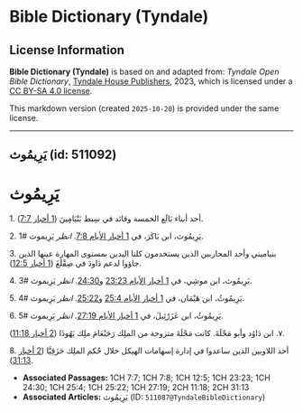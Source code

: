 # Bible Dictionary (Tyndale)

## License Information

**Bible Dictionary (Tyndale)** is based on and adapted from: _Tyndale Open Bible Dictionary_, [Tyndale House Publishers](https://tyndaleopenresources.com/), 2023, which is licensed under a [CC BY-SA 4.0 license](https://creativecommons.org/licenses/by-sa/4.0/legalcode.en).

This markdown version (created `2025-10-20`) is provided under the same license.



--------------------------------

## يَرِيمُوث (id: 511092)

يَرِيمُوث
=========

1\. أحد أبناء بَالَع الخمسة وقائد في سِبط بَنْيَامِينَ ([1 أخبار 7:7](https://ref.ly/1Chr7:7)).

2\. يَرِيمُوث، ابن بَاكَرَ، في [1 أخبار الأيام 7:8](https://ref.ly/1Chr7:8). *انظر* يَرِيموث \#1.

3\. بنياميني وأحد المحاربين الذين يستخدمون كلتا اليدين بمستوى المهارة عينها الذين جاؤوا لدعم دَاودَ في صِقْلَغَ ([1 أخبار 12:5](https://ref.ly/1Chr12:5)).

4\. يَرِيمُوث، ابن موشِي، في [1 أخبار الأيام 23:23](https://ref.ly/1Chr23:23) و[24:30](https://ref.ly/1Chr24:30). *انظر* يَرِيموث \#3.

5\. يَرِيمُوثُ، ابن هَيْمَان، في [1 أخبار الأيام 25:4](https://ref.ly/1Chr25:4) و[25:22](https://ref.ly/1Chr25:22). *انظر* يَرِيموث \#4.

6\. يَرِيمُوثُ، ابن عَزَرْئِيلَ، في [1 أخبار الأيام 27:19](https://ref.ly/1Chr27:19). *انظر* يَرِيموث \#5.

٧. ابن دَاوُد وأبو مَحْلَةَ. كانت مَحْلَةَ متزوجة من الملِك رَحَبْعَامَ ملِك يَهُوذَا ([2 أخبار 11:18](https://ref.ly/2Chr11:18)).

8\. أحد اللاويين الذين ساعدوا في إدارة إسهامات الهيكل خلال حُكم الملِك حَزَقِيَّا ([2 أخبار 31:13](https://ref.ly/2Chr31:13)).

* **Associated Passages:** 1CH 7:7; 1CH 7:8; 1CH 12:5; 1CH 23:23; 1CH 24:30; 1CH 25:4; 1CH 25:22; 1CH 27:19; 2CH 11:18; 2CH 31:13
* **Associated Articles:** يَرِيمُوث (ID: `511087@TyndaleBibleDictionary`)

